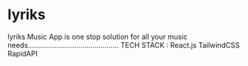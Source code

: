 # lyriks
lyriks Music App is one stop solution for all your music needs.............................................  TECH STACK : React.js TailwindCSS  RapidAPI
